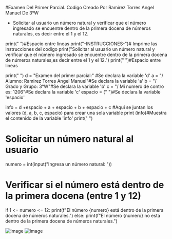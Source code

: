 #Examen Del Primer Parcial. Codigo Creado Por Ramirez Torres Angel Manuel De 3°W
-  Solicitar al usuario un número natural y verificar que el número
ingresado se encuentre dentro de la primera docena de números naturales,
es decir entre el 1 y el 12.


print(" ")#Espacio entre lineas
print("-INSTRUCCIONES-")# Imprime las instrucciones del codigo 
print("Solicitar al usuario un número natural y verificar que el número ingresado se encuentre dentro de la primera docena de números naturales,es decir entre el 1 y el 12.")
print(" ")#Espacio entre lineas

print(" ")
d = "Examen del primer parcial:" #Se declara la variable 'd'
a = "/ Alumno: Ramirez Torres Angel Manuel"#Se declara la variable 'a'
b = "/ Grado y Grupo: 3°W"#Se declara la variable 'b'
c = "/ Mi numero de contro es: 1206"#Se declara la variable 'c'
espacio = (" ")#Se declara la variable 'espacio'

info = d +espacio + a + espacio + b + espacio + c #Aqui se juntan los valores (d, a, b, c, espacio) para crear una sola variable 
print (info)#Muestra el contenido de la variable 'info'
print(" ")

# Solicitar un número natural al usuario
numero = int(input("Ingresa un número natural: "))

# Verificar si el número está dentro de la primera docena (entre 1 y 12)
if 1 <= numero <= 12:
    print(f"El número {numero} está dentro de la primera docena de números naturales.")
else:
    print(f"El número {numero} no está dentro de la primera docena de números naturales.")


![image](https://github.com/user-attachments/assets/9ba6eabb-32a8-4cef-942e-f82ea1658964)
![image](https://github.com/user-attachments/assets/76a53c2d-bc6a-469e-a16d-3eac8dfcb7e3)
